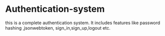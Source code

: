 # Authentication-system
this is a complete authentication system. It includes features like password hashing ,jsonwebtoken, sign_in,sign_up,logout  etc.
